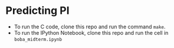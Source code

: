 # Predicting PI

- To run the C code, clone this repo and run the command `make`.
- To run the IPython Notebook, clone this repo and run the cell in `boba_midterm.ipynb`
